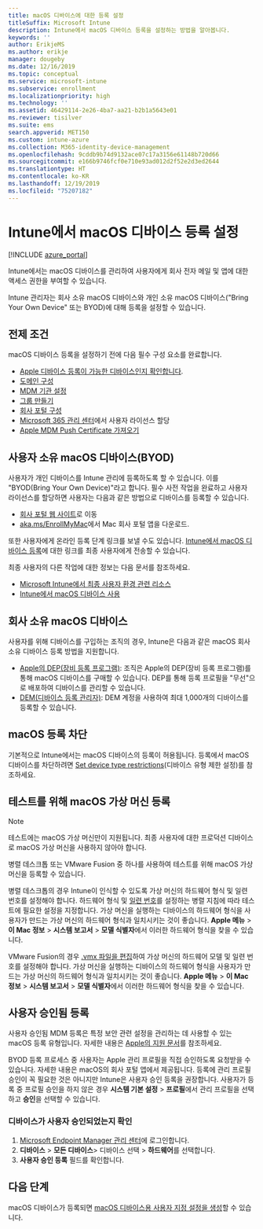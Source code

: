 ```yaml
---
title: macOS 디바이스에 대한 등록 설정
titleSuffix: Microsoft Intune
description: Intune에서 macOS 디바이스 등록을 설정하는 방법을 알아봅니다.
keywords: ''
author: ErikjeMS
ms.author: erikje
manager: dougeby
ms.date: 12/16/2019
ms.topic: conceptual
ms.service: microsoft-intune
ms.subservice: enrollment
ms.localizationpriority: high
ms.technology: ''
ms.assetid: 46429114-2e26-4ba7-aa21-b2b1a5643e01
ms.reviewer: tisilver
ms.suite: ems
search.appverid: MET150
ms.custom: intune-azure
ms.collection: M365-identity-device-management
ms.openlocfilehash: 9cddb9b74d9132ace07c17a3156e61148b720d66
ms.sourcegitcommit: e166b9746fcf0e710e93ad012d2f52e2d3ed2644
ms.translationtype: HT
ms.contentlocale: ko-KR
ms.lasthandoff: 12/19/2019
ms.locfileid: "75207182"
---
```

# <a name="set-up-enrollment-for-macos-devices-in-intune"></a>Intune에서 macOS 디바이스 등록 설정

[!INCLUDE [azure_portal](../includes/azure_portal.md)]

Intune에서는 macOS 디바이스를 관리하여 사용자에게 회사 전자 메일 및 앱에 대한 액세스 권한을 부여할 수 있습니다.

Intune 관리자는 회사 소유 macOS 디바이스와 개인 소유 macOS 디바이스("Bring Your Own Device" 또는 BYOD)에 대해 등록을 설정할 수 있습니다. 

## <a name="prerequisites"></a>전제 조건

macOS 디바이스 등록을 설정하기 전에 다음 필수 구성 요소를 완료합니다.

- [Apple 디바이스 등록이 가능한 디바이스인지 확인합니다](https://support.apple.com/en-us/HT204142#eligibility).
- [도메인 구성](../fundamentals/custom-domain-name-configure.md)
- [MDM 기관 설정](../fundamentals/mdm-authority-set.md)
- [그룹 만들기](../fundamentals/groups-add.md)
- [회사 포털 구성](../apps/company-portal-app.md)
- [Microsoft 365 관리 센터](https://go.microsoft.com/fwlink/p/?LinkId=698854)에서 사용자 라이선스 할당
- [Apple MDM Push Certificate 가져오기](../enrollment/apple-mdm-push-certificate-get.md)

## <a name="user-owned-macos-devices-byod"></a>사용자 소유 macOS 디바이스(BYOD)

사용자가 개인 디바이스를 Intune 관리에 등록하도록 할 수 있습니다. 이를 "BYOD(Bring Your Own Device)"라고 합니다. 필수 사전 작업을 완료하고 사용자 라이선스를 할당하면 사용자는 다음과 같은 방법으로 디바이스를 등록할 수 있습니다.
- [회사 포털 웹 사이트](https://portal.manage.microsoft.com)로 이동
- [aka.ms/EnrollMyMac](https://aka.ms/EnrollMyMac)에서 Mac 회사 포털 앱을 다운로드.

또한 사용자에게 온라인 등록 단계 링크를 보낼 수도 있습니다. [Intune에서 macOS 디바이스 등록](https://docs.microsoft.com/intune-user-help/enroll-your-device-in-intune-macos)에 대한 링크를 최종 사용자에게 전송할 수 있습니다.

최종 사용자의 다른 작업에 대한 정보는 다음 문서를 참조하세요.

- [Microsoft Intune에서 최종 사용자 환경 관련 리소스](../fundamentals/end-user-educate.md)
- [Intune에서 macOS 디바이스 사용](/intune-user-help/using-your-macos-device-with-intune)

## <a name="company-owned-macos-devices"></a>회사 소유 macOS 디바이스
사용자를 위해 디바이스를 구입하는 조직의 경우, Intune은 다음과 같은 macOS 회사 소유 디바이스 등록 방법을 지원합니다.
- [Apple의 DEP(장비 등록 프로그램)](device-enrollment-program-enroll-macos.md): 조직은 Apple의 DEP(장비 등록 프로그램)를 통해 macOS 디바이스를 구매할 수 있습니다. DEP를 통해 등록 프로필을 "무선"으로 배포하여 디바이스를 관리할 수 있습니다.
- [DEM(디바이스 등록 관리자)](device-enrollment-manager-enroll.md): DEM 계정을 사용하여 최대 1,000개의 디바이스를 등록할 수 있습니다.

## <a name="block-macos-enrollment"></a>macOS 등록 차단
기본적으로 Intune에서는 macOS 디바이스의 등록이 허용됩니다. 등록에서 macOS 디바이스를 차단하려면 [Set device type restrictions](enrollment-restrictions-set.md)(디바이스 유형 제한 설정)를 참조하세요.

## <a name="enroll-virtual-macos-machines-for-testing"></a>테스트를 위해 macOS 가상 머신 등록

> [!NOTE]
> 테스트에는 macOS 가상 머신만이 지원됩니다. 최종 사용자에 대한 프로덕션 디바이스로 macOS 가상 머신을 사용하지 않아야 합니다. 

병렬 데스크톱 또는 VMware Fusion 중 하나를 사용하여 테스트를 위해 macOS 가상 머신을 등록할 수 있습니다. 

병렬 데스크톱의 경우 Intune이 인식할 수 있도록 가상 머신의 하드웨어 형식 및 일련 번호를 설정해야 합니다. 하드웨어 형식 및 [일련 번호](http://kb.parallels.com/123455)를 설정하는 병렬 지침에 따라 테스트에 필요한 설정을 지정합니다. 가상 머신을 실행하는 디바이스의 하드웨어 형식을 사용자가 만드는 가상 머신의 하드웨어 형식과 일치시키는 것이 좋습니다. **Apple 메뉴** > **이 Mac 정보** > **시스템 보고서** > **모델 식별자**에서 이러한 하드웨어 형식을 찾을 수 있습니다. 

VMware Fusion의 경우 [.vmx 파일을 편집](https://kb.vmware.com/s/article/1014782)하여 가상 머신의 하드웨어 모델 및 일련 번호를 설정해야 합니다. 가상 머신을 실행하는 디바이스의 하드웨어 형식을 사용자가 만드는 가상 머신의 하드웨어 형식과 일치시키는 것이 좋습니다. **Apple 메뉴** > **이 Mac 정보** > **시스템 보고서** > **모델 식별자**에서 이러한 하드웨어 형식을 찾을 수 있습니다. 

## <a name="user-approved-enrollment"></a>사용자 승인됨 등록
사용자 승인됨 MDM 등록은 특정 보안 관련 설정을 관리하는 데 사용할 수 있는 macOS 등록 유형입니다. 자세한 내용은 [Apple의 지원 문서](https://support.apple.com/HT208019)를 참조하세요.  
 
BYOD 등록 프로세스 중 사용자는 Apple 관리 프로필을 직접 승인하도록 요청받을 수 있습니다. 자세한 내용은 macOS의 회사 포털 앱에서 제공됩니다. 등록에 관리 프로필 승인이 꼭 필요한 것은 아니지만 Intune은 사용자 승인 등록을 권장합니다. 사용자가 등록 중 프로필 승인을 하지 않은 경우 **시스템 기본 설정** > **프로필**에서 관리 프로필을 선택하고 **승인**을 선택할 수 있습니다.    

### <a name="find-out-if-a-device-is-user-approved"></a>디바이스가 사용자 승인되었는지 확인
1. [Microsoft Endpoint Manager 관리 센터](https://go.microsoft.com/fwlink/?linkid=2109431)에 로그인합니다.
2. **디바이스** > **모든 디바이스**> 디바이스 선택 > **하드웨어**를 선택합니다.
3. **사용자 승인 등록** 필드를 확인합니다.


## <a name="next-steps"></a>다음 단계

macOS 디바이스가 등록되면 [macOS 디바이스용 사용자 지정 설정을 생성](../configuration/custom-settings-macos.md)할 수 있습니다.
